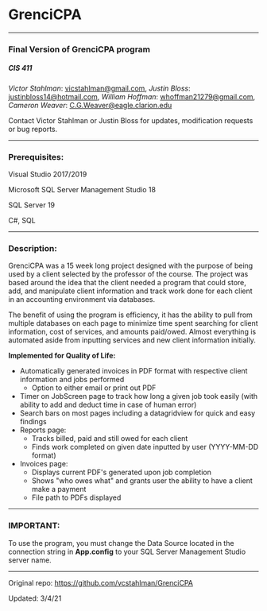 # GrenciCPA

-----

### Final Version of GrenciCPA program
##### CIS 411

*Victor Stahlman*: vicstahlman@gmail.com, *Justin Bloss*: justinbloss14@hotmail.com, *William Hoffman*: whoffman21279@gmail.com, *Cameron Weaver*: C.G.Weaver@eagle.clarion.edu

Contact Victor Stahlman or Justin Bloss for updates, modification requests or bug reports.

----

### Prerequisites:
Visual Studio 2017/2019

Microsoft SQL Server Management Studio 18

SQL Server 19

C#, SQL

----

### Description:
GrenciCPA was a 15 week long project designed with the purpose of being used by a client selected by the professor of the course. The project was based around the idea that the client needed a program that could store, add, and manipulate client information and track work done for each client in an accounting environment via databases.

The benefit of using the program is efficiency, it has the ability to pull from multiple databases on each page to minimize time spent searching for client information, cost of services, and amounts paid/owed. Almost everything is automated aside from inputting services and new client information initially.

**Implemented for Quality of Life:**
  - Automatically generated invoices in PDF format with respective client information and jobs performed
    - Option to either email or print out PDF
  - Timer on JobScreen page to track how long a given job took easily (with ability to add and deduct time in case of human error)
  - Search bars on most pages including a datagridview for quick and easy findings
  - Reports page:
    - Tracks billed, paid and still owed for each client
    - Finds work completed on given date inputted by user (YYYY-MM-DD format)
  - Invoices page:
    - Displays current PDF's generated upon job completion
    - Shows "who owes what" and grants user the ability to have a client make a payment
    - File path to PDFs displayed

----

### IMPORTANT:
To use the program, you must change the Data Source located in the connection string in **App.config** to your SQL Server Management Studio server name.

----

Original repo: https://github.com/vcstahlman/GrenciCPA

Updated: 3/4/21
